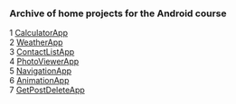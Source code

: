 ### Archive of home projects for the Android course  

1 [CalculatorApp](https://github.com/RuslanPark/ITMO-android-course/tree/master/CalculatorApp)  
2 [WeatherApp](https://github.com/RuslanPark/ITMO-android-course/tree/master/WeatherApp)  
3 [ContactListApp](https://github.com/RuslanPark/ITMO-android-course/tree/master/ContactListApp)  
4 [PhotoViewerApp](https://github.com/RuslanPark/ITMO-android-course/tree/master/PhotoViewerApp)  
5 [NavigationApp](https://github.com/RuslanPark/ITMO-android-course/tree/master/NavigationApp)  
6 [AnimationApp](https://github.com/RuslanPark/ITMO-android-course/tree/master/AnimationApp)  
7 [GetPostDeleteApp](https://github.com/RuslanPark/ITMO-android-course/tree/master/GetPostDeleteApp)  
